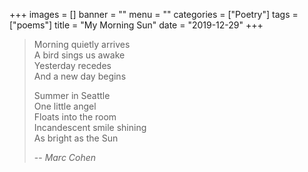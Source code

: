 +++
images = []
banner = ""
menu = ""
categories = ["Poetry"]
tags = ["poems"]
title = "My Morning Sun"
date = "2019-12-29"
+++

> Morning quietly arrives  
> A bird sings us awake  
> Yesterday recedes  
> And a new day begins  
>
> Summer in Seattle  
> One little angel  
> Floats into the room  
> Incandescent smile shining  
> As bright as the Sun  
>  
> -- <cite>Marc Cohen</cite>
